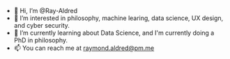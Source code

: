 
- 👋 Hi, I’m @Ray-Aldred
- 👀 I’m interested in philosophy, machine learing, data science, UX design, and cyber security.
- 🌱 I’m currently learning about Data Science, and I'm currently doing a PhD in philosophy.
- 📫 You can reach me at raymond.aldred@pm.me

<!---
Ray-Aldred/Ray-Aldred is a ✨ special ✨ repository because its `README.md` (this file) appears on your GitHub profile.
You can click the Preview link to take a look at your changes. 
--->

